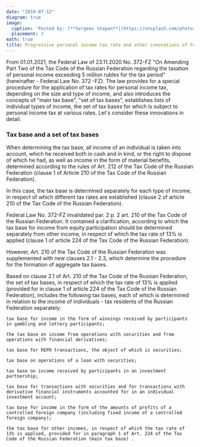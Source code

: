 ```yaml
---
date: "2019-07-12"
diagram: true
image:
  caption: 'Posted by: [**Sergeev Stepan**](https://unsplash.com/photos/OGZtQF8iC0g)'
  placement: 3
math: true
title: Progressive personal income tax rate and other innovations of Federal Law No. 372-FZ
---
```


  From 01.01.2021, the Federal Law of 23.11.2020 No. 372-FZ "On Amending Part Two of the Tax Code of the Russian Federation regarding the taxation of personal income exceeding 5 million rubles for the tax period" (hereinafter - Federal Law No. 372 -FZ). The law provides for a special procedure for the application of tax rates for personal income tax, depending on the size and type of income, and also introduces the concepts of "main tax base", "set of tax bases", establishes lists of individual types of income, the set of tax bases for which is subject to personal income tax at various rates. Let's consider these innovations in detail.



### Tax base and a set of tax bases

  When determining the tax base, all income of an individual is taken into account, which he received both in cash and in kind, or the right to dispose of which he had, as well as income in the form of material benefits, determined according to the rules of Art. 212 of the Tax Code of the Russian Federation (clause 1 of Article 210 of the Tax Code of the Russian Federation).

  In this case, the tax base is determined separately for each type of income, in respect of which different tax rates are established (clause 2 of article 210 of the Tax Code of the Russian Federation).

  Federal Law No. 372-FZ invalidated par. 2 p. 2 art. 210 of the Tax Code of the Russian Federation. It contained a clarification, according to which the tax base for income from equity participation should be determined separately from other income, in respect of which the tax rate of 13% is applied (clause 1 of article 224 of the Tax Code of the Russian Federation).

However, Art. 210 of the Tax Code of the Russian Federation was supplemented with new clauses 2.1 - 2.3, which determine the procedure for the formation of aggregate tax bases.

Based on clause 2.1 of Art. 210 of the Tax Code of the Russian Federation, the set of tax bases, in respect of which the tax rate of 13% is applied (provided for in clause 1 of article 224 of the Tax Code of the Russian Federation), includes the following tax bases, each of which is determined in relation to the income of individuals - tax residents of the Russian Federation separately:


`tax base for income in the form of winnings received by participants in gambling and lottery participants;`

`the tax base on income from operations with securities and from operations with financial derivatives;`

`tax base for REPO transactions, the object of which is securities;`

`tax base on operations of a loan with securities;`

`tax base on income received by participants in an investment partnership;`

`tax base for transactions with securities and for transactions with derivative financial instruments accounted for in an individual investment account;`

`tax base for income in the form of the amounts of profits of a controlled foreign company (including fixed income of a controlled foreign company);`

`the tax base for other incomes, in respect of which the tax rate of 13% is applied, provided for in paragraph 1 of Art. 224 of the Tax Code of the Russian Federation (main tax base) .`
    

